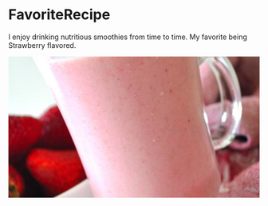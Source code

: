 # FavoriteRecipe
 
I enjoy drinking nutritious smoothies from time to time. My favorite being Strawberry flavored.

![](2019-09-19-18-34-11.png)
